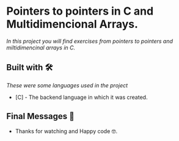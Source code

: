 # Pointers to pointers in C and Multidimencional Arrays. 

_In this project you will find exercises from pointers to pointers and miltidimencinal arrays in C._

## Built with 🛠️

_These were some languages used in the project_

* [C] - The backend language in which it was created.

## Final Messages 🎁

* Thanks for watching and Happy code 🤓.

